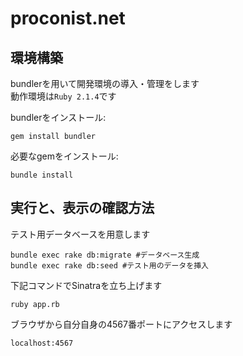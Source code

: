proconist.net
=============

環境構築
----------
bundlerを用いて開発環境の導入・管理をします  
動作環境は`Ruby 2.1.4`です

bundlerをインストール:  
```
gem install bundler
```

必要なgemをインストール:  
```
bundle install
```

実行と、表示の確認方法
----------
テスト用データベースを用意します
```
bundle exec rake db:migrate #データベース生成
bundle exec rake db:seed #テスト用のデータを挿入
```

下記コマンドでSinatraを立ち上げます
```
ruby app.rb
```

ブラウザから自分自身の4567番ポートにアクセスします
```
localhost:4567
```

